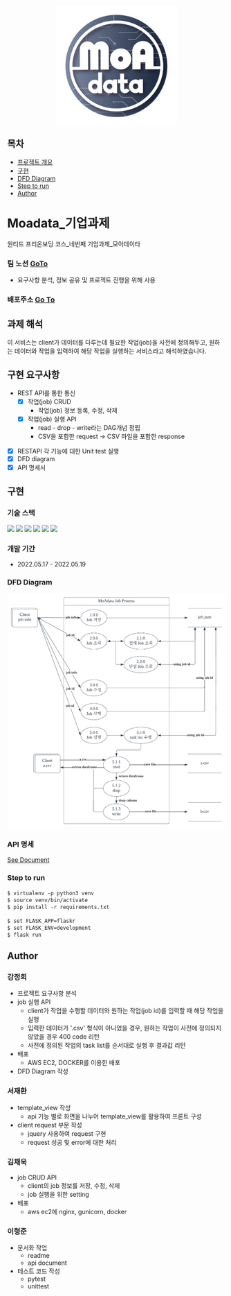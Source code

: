 <div align="center">
  <img src="./source/logo.jpg" alt="logo">
</div>

## 목차

- [프로젝트 개요](#Moadata_기업과제)
- [구현](#구현)
- [DFD Diagram](#DFD-Diagram)
- [Step to run](#Step-to-run)
- [Author](#Author)

# Moadata_기업과제
원티드 프리온보딩 코스_네번째 기업과제_모아데이타

### 팀 노션 [GoTo](https://www.notion.so/Moadata-71d8398156a349cf9af67421970f3cfb)
- 요구사항 분석, 정보 공유 및 프로젝트 진행을 위해 사용

### 배포주소 [Go To](http://52.78.203.26)

## 과제 해석
이 서비스는 client가 데이터를 다루는데 필요한 작업(job)을 사전에 정의해두고, 원하는 데이터와 작업을 입력하여 해당 작업을 실행하는 서비스라고 해석하였습니다.

## 구현 요구사항
- REST API를 통한 통신
    - [x] 작업(job) CRUD
        - 작업(job) 정보 등록, 수정, 삭제
    - [x] 작업(job) 실행 API
        - read - drop - write라는 DAG개념 정립
        - CSV을 포함한 request ->  CSV 파일을 포함한 response

- [x] RESTAPI 각 기능에 대한 Unit test 실행
- [x] DFD diagram
- [x] API 명세서

## 구현

### 기술 스택
<img src="https://img.shields.io/badge/Python-3776AB?style=flat-square&logo=Python&logoColor=white"/>  <img src="https://img.shields.io/badge/flask-000000?style=flat-square&logo=flask&logoColor=white"> <img src="https://img.shields.io/badge/PyCharm-000000?style=flat-square&logo=PyCharm&logoColor=white"/> <img src="https://img.shields.io/badge/VSCode-007ACC?style=flat-square&logo=Visual Studio Code&logoColor=white"/> <img src="https://img.shields.io/badge/AWS EC2-232F3E?style=flat-square&logo=Amazon AWS&logoColor=white"/>
<img src="https://img.shields.io/badge/Docker-2496ED?style=flat-square&logo=Docker&logoColor=white"/>

### 개발 기간
- 2022.05.17 - 2022.05.19

### DFD Diagram
<img src="./source/moadata_dfd.png" alt="dfd">

### API 명세
[See Document](https://documenter.getpostman.com/view/16970494/UyxkmRe6)

### Step to run
~~~
$ virtualenv -p python3 venv
$ source venv/bin/activate
$ pip install -r requirements.txt

$ set FLASK_APP=flaskr
$ set FLASK_ENV=development
$ flask run
~~~

## Author
### 강정희
- 프로젝트 요구사항 분석
- job 실행 API
    - client가 작업을 수행할 데이터와 원하는 작업(job id)를 입력할 때 해당 작업을 실행
    - 입력한 데이터가 '.csv' 형식이 아니었을 경우, 원하는 작업이 사전에 정의되지 않았을 경우 400 code 리턴
    - 사전에 정의된 작업의 task list를 순서대로 실행 후 결과값 리턴
- 배포
    - AWS EC2, DOCKER를 이용한 배포
- DFD Diagram 작성

### 서재환
- template_view 작성
    - api 기능 별로 화면을 나누어 template_view를 활용하여 프론트 구성
- client request 부문 작성
   - jquery 사용하여 request 구현
   - request 성공 및 error에 대한 처리
### 김채욱
- job CRUD API
    - client의 job 정보를 저장, 수정, 삭제
    - job 실행을 위한 setting
- 배포
    - aws ec2에 nginx, gunicorn, docker
### 이형준
- 문서화 작업
  - readme
  - api document
- 테스트 코드 작성
  - pytest
  - unittest
